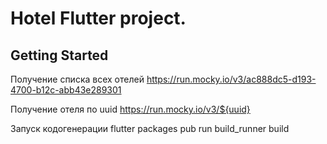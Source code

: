 # Hotel Flutter project.

## Getting Started

Получение списка всех отелей
https://run.mocky.io/v3/ac888dc5-d193-4700-b12c-abb43e289301

Получение отеля по uuid
https://run.mocky.io/v3/${uuid}

Запуск кодогенерации
flutter packages pub run build_runner build
